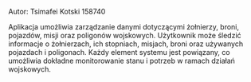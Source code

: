 Autor: Tsimafei Kotski 158740

Aplikacja umożliwia zarządzanie danymi dotyczącymi żołnierzy, broni, pojazdów, misji oraz poligonów wojskowych. Użytkownik może śledzić informacje o żołnierzach, ich stopniach, misjach, broni oraz używanych pojazdach i poligonach. Każdy element systemu jest powiązany, co umożliwia dokładne monitorowanie stanu i potrzeb w ramach działań wojskowych.
